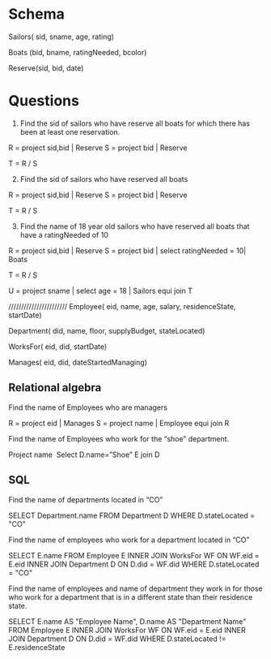 # Schema
Sailors( sid, sname, age, rating)

Boats (bid, bname, ratingNeeded, bcolor)

Reserve(sid, bid, date)

# Questions

1) Find the sid of sailors who have reserve all boats for which there has been at least one reservation.

R = project sid,bid | Reserve
S = project bid | Reserve

T = R / S

2) Find the sid of sailors who have reserved all boats

R = project sid,bid | Reserve
S = project bid | Reserve

T = R / S

3) Find the name of 18 year old sailors who have reserved all boats that have a ratingNeeded of 10

R = project sid,bid | Reserve
S = project bid | select ratingNeeded = 10| Boats

T =  R / S

U = project sname | select age = 18 | Sailors equi join T





///////////////////////
Employee( eid, name, age, salary, residenceState, startDate)

Department( did, name, floor, supplyBudget, stateLocated)

WorksFor( eid, did, startDate)

Manages( eid, did, dateStartedManaging)

## Relational algebra
Find the name of Employees who are managers

R = project eid | Manages
S = project name | Employee equi join R

Find the name of Employees who work for the “shoe” department.

Project name  Select D.name=”Shoe” E join D 

## SQL
Find the name of departments located in “CO”

SELECT Department.name
FROM Department D
WHERE D.stateLocated = "CO"

Find the name of employees who work for a department located in “CO”

SELECT E.name
FROM Employee E
INNER JOIN WorksFor WF ON WF.eid = E.eid
INNER JOIN Department D ON D.did = WF.did
WHERE D.stateLocated = "CO"

Find the name of employees  and name of department they work in  for those who work for a department that is in a different state than their residence state.

SELECT E.name AS "Employee Name", D.name AS "Department Name"
FROM Employee E
INNER JOIN WorksFor WF ON WF.eid = E.eid
INNER JOIN Department D ON D.did = WF.did
WHERE D.stateLocated != E.residenceState